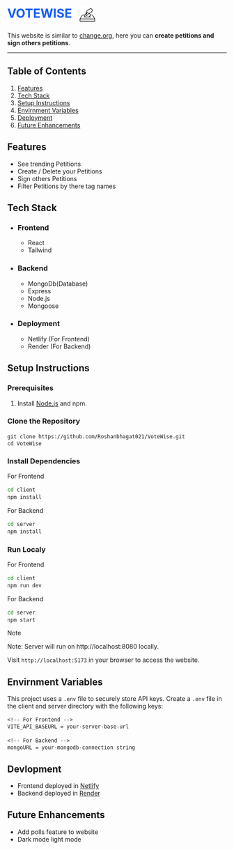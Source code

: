 <h1 style="display:flex; gap:1rem;color:#155dfc;">VOTEWISE <img width="40px" style="background-color:white" src="./client/public/image.png" alt="desktop view" ></h1>


This website is similar to [change.org](https://www.change.org/), here you can <b>create petitions and sign others petitions</b>.

<hr height="20">


## Table of Contents
1. [Features](#features)
2. [Tech Stack](#tech-stack)
3. [Setup Instructions](#Setup-instructions)
4. [Envirnment Variables](#envirnment-variables)
5. [Deployment](#deployment)
6. [Future Enhancements](#future-enhancements)



## Features
- See trending Petitions 
- Create / Delete your Petitions
- Sign others Petitions
- Filter Petitions by there tag names


## Tech Stack
- ### Frontend
   - React 
   - Tailwind

- ### Backend
   - MongoDb(Database)   
   - Express
   - Node.js
   - Mongoose

- ### Deployment 
   - Netlify (For Frontend)   
   - Render (For Backend)   

## Setup Instructions
   <h3>Prerequisites</h3>   
   
   1. Install [Node.js](https://nodejs.org/en) and npm.

   ### Clone the Repository
   ```
   git clone https://github.com/Roshanbhagat021/VoteWise.git
   cd VoteWise
   ```

   ### Install Dependencies 

   For Frontend

   ```bash
   cd client
   npm install
   ```
   For Backend

   ```bash
   cd server
   npm install
   ```

   ### Run Localy

   For Frontend 

   ```bash
   cd client
   npm run dev
   ```
   For Backend

   ```bash
   cd server
   npm start
   ```

   >[!NOTE]
   > Note: Server will run on http://localhost:8080 locally.
   

   Visit <code>http://localhost:5173</code> in your browser to access the website. 


## Envirnment Variables

This project uses a <code>.env</code> file to securely store API keys. Create a <code>.env</code>  file in the client and server directory with the following keys:

```
<!-- For Frontend -->
VITE_API_BASEURL = your-server-base-url

<!-- For Backend -->
mongoURL = your-mongodb-connection string

```


## Devlopment

  - Frontend deployed in [Netlify](https://www.netlify.com/)
  - Backend deployed in [Render](https://render.com/)



## Future Enhancements

- Add polls feature to website
- Dark mode light mode











